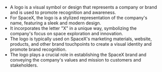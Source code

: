 
- A logo is a visual symbol or design that represents a company or brand and is used to promote recognition and awareness.
- For SpaceX, the logo is a stylized representation of the company's name, featuring a sleek and modern design.
- It incorporates the letter "X" in a unique way, symbolizing the company's focus on space exploration and innovation.
- The logo is typically used on SpaceX's marketing materials, website, products, and other brand touchpoints to create a visual identity and promote brand recognition.
- The logo plays a crucial role in establishing the SpaceX brand and conveying the company's values and mission to customers and stakeholders.



